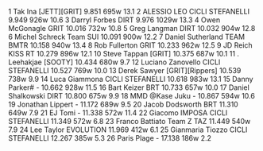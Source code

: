   1  Tak Ina  [JETT][GRIT]  9.851    695w  13.1
  2  ALESSIO LEO  CICLI STEFANELLI   9.949      926w  10.6
  3  Darryl Forbes  DIRT   9.976    1029w  13.3
  4  Owen McGonagle  GRIT   10.016      732w  10.8
  5  Greg Langman  DIRT  10.032      904w  12.8
  6  Michel Schreck  Team SUI   10.091      900w  12.2
  7  Daniel Sutherland  TEAM BMTR   10.158      940w  13.4
  8  Rob Fullerton  GRIT   10.233      962w  12.5
  9  JD Reich  KISS RT   10.279      896w  12.1
 10  Steve Tappan  [GRIT]  10.375      687w  10.1
 11  . Leehakjae  [SOOTY]     10.434      680w  9.7
 12  Luciano Zanovello  CICLI STEFANELLI   10.527      769w  10.0
 13  Derek Sawyer  [GRIT][Rippers]  10.539      738w  9.9
 14  Luca Giammona  CICLI STEFANELLI   10.618      983w  13.1
 15  Danny Parker#  -  10.662      928w  11.5
 16  Bart Keizer  BRT   10.733      657w  10.0
 17  Daniel Shalkowski  DIRT   10.800      675w  9.9
 18  MMD @Kase Juku  -  10.867      594w  10.6
 19  Jonathan Lippert  -  11.172      689w  9.5
 20  Jacob Dodsworth  BRT   11.310      649w  7.9
 21  EJ Tomi  -  11.338      572w  11.4
 22  Giacomo IMPOSA  CICLI STEFANELLI   11.349      572w  6.8
 23  Franco Battiato  Team Z TAZ   11.449      540w  7.9
 24  Lee Taylor  EVOLUTION   11.969      412w  6.1
 25  Gianmaria Tiozzo  CICLI STEFANELLI   12.267      385w  5.3
 26  Paris Plage  -  17.138      186w  2.2

